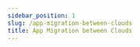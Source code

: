 ```yaml
---
sidebar_position: 1
slug: /app-migration-between-clouds
title: App Migration between Clouds
---
```

